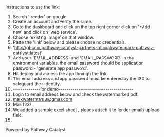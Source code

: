 Instructions to use the link:
1. Search ' render' on google 
2. Create an account and verify the same. 
3. Go to the dashboard and click on the top right corner click on '+Add new' and click on 'web service'.
4. Choose 'existing image' on that window. 
5. Paste the 'link' below and please choose no credentials.
6. 'http://ghcr.io/pathway-catalyst-partners-official/watermark-pathway-catalyst:latest'
7. Add your 'EMAIL_ADDRESS' and 'EMAIL_PASSWORD' in the environment variables, the email password should be application password - 'generate app password'. 
8. Hit deploy and access the app through the link
9. The email address and app passowrd must be entered by the ISO to safeguard their identity.
10. --------------for demo--------------------------------------
11. Login to email address below and check the watermarked pdf.
12. markwatermark3@gmail.com
13. Mahi123!
14. We added a sample excel sheet , pleaes attach it to lender emails upload field.
15. 


Powered by Pathway Catalyst
